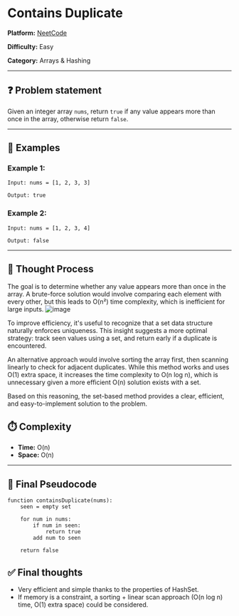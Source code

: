 # Contains Duplicate

**Platform:** [NeetCode](https://neetcode.io/problems/duplicate-integer?list=blind75)

**Difficulty:** Easy

**Category:** Arrays & Hashing

---

## ❓ Problem statement

Given an integer array `nums`, return `true` if any value appears more than once in the array, otherwise return `false`.

---

## 📘 Examples

### Example 1:
```
Input: nums = [1, 2, 3, 3]

Output: true
```

### Example 2:
```
Input: nums = [1, 2, 3, 4]

Output: false
```

---

## 🧠 Thought Process
The goal is to determine whether any value appears more than once in the array.
A brute-force solution would involve comparing each element with every other, but this leads to O(n²) time complexity, which is inefficient for large inputs.
![image](https://github.com/user-attachments/assets/00320af4-163f-4457-89ea-569160c2b29d)

To improve efficiency, it's useful to recognize that a set data structure naturally enforces uniqueness. This insight suggests a more optimal strategy:
track seen values using a set, and return early if a duplicate is encountered.

An alternative approach would involve sorting the array first, then scanning linearly to check for adjacent duplicates. While this method works and uses O(1) extra space, it increases the time complexity to O(n log n), which is unnecessary given a more efficient O(n) solution exists with a set.

Based on this reasoning, the set-based method provides a clear, efficient, and easy-to-implement solution to the problem.

## ⏱️ Complexity

- **Time:** O(n)  
- **Space:** O(n)

---

## 🔎 Final Pseudocode

```plaintext
function containsDuplicate(nums):
    seen = empty set

    for num in nums:
        if num in seen:
            return true
        add num to seen

    return false
```

## ✅ Final thoughts
- Very efficient and simple thanks to the properties of HashSet.
- If memory is a constraint, a sorting + linear scan approach (O(n log n) time, O(1) extra space) could be considered.

